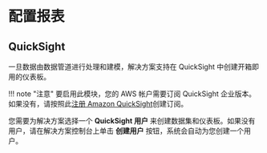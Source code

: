 # 配置报表

## QuickSight
一旦数据由数据管道进行处理和建模，解决方案支持在 QuickSight 中创建开箱即用的仪表板。

!!! note "注意"
    要启用此模块，您的 AWS 帐户需要订阅 QuickSight 企业版本。如果没有，请按照此[注册 Amazon QuickSight](https://docs.aws.amazon.com/quicksight/latest/user/signing-up.html)创建订阅。

您需要为解决方案选择一个 **QuickSight 用户** 来创建数据集和仪表板。如果没有用户，请在解决方案控制台上单击 **创建用户** 按钮，系统会自动为您创建一个用户。
